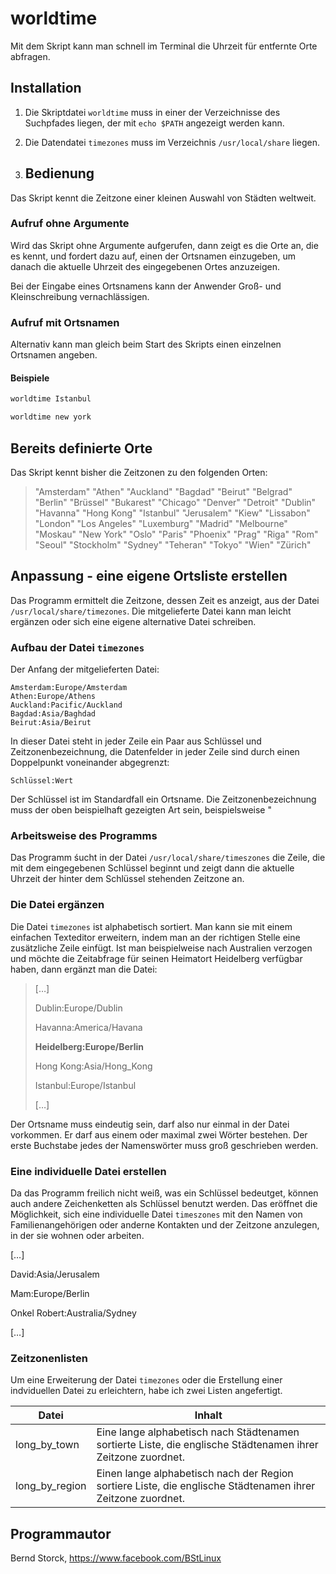 # worldtime 

Mit dem Skript kann man schnell im Terminal die Uhrzeit für entfernte Orte abfragen.

## Installation

1. Die Skriptdatei `worldtime` muss in einer der Verzeichnisse des Suchpfades liegen, der mit `echo $PATH` angezeigt werden kann.

2. Die Datendatei `timezones` muss im Verzeichnis `/usr/local/share` liegen.

3. 
   ## Bedienung


Das Skript kennt die Zeitzone einer kleinen Auswahl von Städten weltweit.

### Aufruf ohne Argumente

Wird das Skript ohne Argumente aufgerufen, dann zeigt es die Orte an, die es kennt, und fordert dazu auf, einen der Ortsnamen einzugeben, um danach die aktuelle Uhrzeit des eingegebenen Ortes anzuzeigen.

Bei der Eingabe eines Ortsnamens kann der Anwender Groß- und Kleinschreibung vernachlässigen. 

### Aufruf mit Ortsnamen

Alternativ kann man gleich beim Start des Skripts einen einzelnen Ortsnamen angeben.

#### Beispiele

```bash
worldtime Istanbul
```

```bash
worldtime new york
```

## Bereits definierte Orte

Das Skript kennt bisher die Zeitzonen zu den folgenden Orten:

>  "Amsterdam" "Athen" "Auckland" "Bagdad" "Beirut" "Belgrad" "Berlin"
>  "Brüssel" "Bukarest" "Chicago" "Denver" "Detroit" "Dublin" "Havanna"
>  "Hong Kong" "Istanbul" "Jerusalem" "Kiew" "Lissabon" "London" "Los
>  Angeles" "Luxemburg" "Madrid" "Melbourne" "Moskau" "New York" "Oslo"
>  "Paris" "Phoenix" "Prag" "Riga" "Rom" "Seoul" "Stockholm" "Sydney"
>  "Teheran" "Tokyo" "Wien" "Zürich"

## Anpassung - eine eigene Ortsliste erstellen

Das Programm ermittelt die Zeitzone, dessen Zeit es anzeigt, aus der Datei `/usr/local/share/timezones`. Die mitgelieferte Datei kann man leicht ergänzen oder sich eine eigene alternative Datei schreiben.

### Aufbau der Datei `timezones`

Der Anfang der mitgelieferten Datei:

```
Amsterdam:Europe/Amsterdam
Athen:Europe/Athens
Auckland:Pacific/Auckland
Bagdad:Asia/Baghdad
Beirut:Asia/Beirut
```

In dieser Datei steht in jeder Zeile ein Paar aus Schlüssel und Zeitzonenbezeichnung, die Datenfelder in jeder Zeile sind durch einen Doppelpunkt voneinander abgegrenzt: 

```
Schlüssel:Wert
```

Der Schlüssel ist im Standardfall ein Ortsname. Die Zeitzonenbezeichnung muss der oben beispielhaft gezeigten Art sein, beispielsweise "

### Arbeitsweise des Programms

Das Programm śucht in der Datei `/usr/local/share/timeszones` die Zeile, die mit dem eingegebenen Schlüssel beginnt und zeigt dann die aktuelle Uhrzeit der hinter dem Schlüssel stehenden Zeitzone an.

 ### Die Datei ergänzen

Die Datei `timezones` ist alphabetisch sortiert. Man kann sie mit einem einfachen Texteditor erweitern, indem man an der richtigen Stelle eine zusätzliche Zeile einfügt. Ist man beispielweise nach Australien verzogen und möchte die Zeitabfrage für seinen Heimatort Heidelberg verfügbar haben, dann ergänzt man die Datei:

> […]
>
> Dublin:Europe/Dublin
>
> Havanna:America/Havana
>
> **Heidelberg:Europe/Berlin**
>
> Hong Kong:Asia/Hong_Kong
>
> Istanbul:Europe/Istanbul
>
> […]

Der Ortsname muss eindeutig sein, darf also nur einmal in der Datei vorkommen. Er darf aus einem oder maximal zwei Wörter bestehen. Der erste Buchstabe jedes der Namenswörter muss groß geschrieben werden. 

### Eine individuelle Datei erstellen

Da das Programm freilich nicht weiß, was ein Schlüssel bedeutget, können auch andere Zeichenketten als Schlüssel benutzt werden. Das eröffnet die Möglichkeit, sich eine individuelle Datei `timeszones` mit den Namen von Familienangehörigen oder anderne Kontakten und der Zeitzone anzulegen, in der sie wohnen oder arbeiten.

 […]

David:Asia/Jerusalem

Mam:Europe/Berlin

Onkel Robert:Australia/Sydney

[…]

### Zeitzonenlisten

Um eine Erweiterung der Datei `timezones` oder die Erstellung einer indviduellen Datei zu erleichtern, habe ich zwei Listen angefertigt.

| Datei          | Inhalt                                                       |
| -------------- | ------------------------------------------------------------ |
| long_by_town   | Eine lange alphabetisch nach Städtenamen sortierte Liste, die englische Städtenamen ihrer Zeitzone zuordnet. |
| long_by_region | Einen lange alphabetisch nach der Region sortiere Liste, die englische Städtenamen ihrer Zeitzone zuordnet. |

## Programmautor

Bernd Storck, https://www.facebook.com/BStLinux